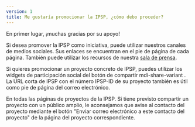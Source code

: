 ```yaml
---
version: 1
title: Me gustaría promocionar la IPSP, ¿cómo debo proceder?
---
```


En primer lugar, ¡muchas gracias por su apoyo!

Si desea promover la IPSP como iniciativa, puede utilizar nuestros canales de medios sociales. Sus enlaces se encuentran en el pie de página de cada página. También puede utilizar los recursos de nuestra [sala de prensa](https://IP4SP.org/press_room).

Si quieres promocionar un proyecto concreto de IPSP, puedes utilizar los widgets de participación social del botón de compartir <v-avatar color="primary" size="24"><v-icon dark small> mdi-share-variant </v-icon> </v-avatar>. La URL corta de IPSP con el número IPSP-ID de su proyecto también es útil como pie de página del correo electrónico.

En todas las páginas de proyectos de la IPSP. Si tiene previsto compartir un proyecto con un público amplio, le aconsejamos que avise al contacto del proyecto mediante el botón "Enviar correo electrónico a este contacto del proyecto" de la página del proyecto correspondiente.
